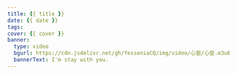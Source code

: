 ```yaml
---
title: {{ title }}
date: {{ date }}
tags:
cover: {{ cover }}
banner: 
  type: video
  bgurl: https://cdn.jsdelivr.net/gh/YesseniaCQ/img/video/心壑/心壑.m3u8
  bannerText: I'm stay with you.
---
```

